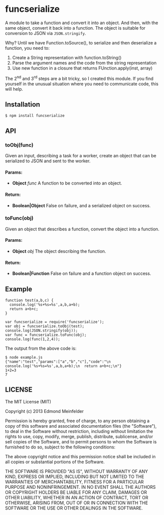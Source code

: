 funcserialize
=============

A module to take a function and convert it into an object. And then, with the
same object, convert it back into a function. The object is suitable for
conversion to JSON via `JSON.stringify`.

Why? Until we have Function.toSource(), to serialize and then deserialize a
function, you need to:

1. Create a String representation with function.toString()
2. Parse the argument names and the code from the string representation
3. Use new function in a closure that returns FUnction.apply(inst, array)

The 2<sup>nd</sup> and 3<sup>rd</sup> steps are a bit tricky, so I created this
module. If you find yourself in the unusual situation where you need to
communicate code, this will help.

## Installation

    $ npm install funcserialize

## API

### toObj(func)

Given an input, describing a task for a worker, create an object that can be
serialized to JSON and sent to the worker.

#### Params:

* **Object** *func* A function to be converted into an object.

#### Return:

* **Boolean|Object** False on failure, and a serialized object on success.

### toFunc(obj)

Given an object that describes a function, convert the object into a
function.

#### Params:

* **Object** *obj* The object describing the function.

#### Return:

* **Boolean|Function** False on failure and a function object on success.

## Example

    function test(a,b,c) {
      console.log('%s+%s=%s',a,b,a+b);
      return a+b+c;
    }

    var funcserialize = require('funcserialize');
    var obj = funcserialize.toObj(test);
    console.log(JSON.stringify(obj));
    var func = funcserialize.toFunc(obj);
    console.log(func(1,2,4));

The output from the above code is:

    $ node example.js
    {"name":"test","params":["a","b","c"],"code":"\n  console.log('%s+%s=%s',a,b,a+b);\n  return a+b+c;\n"}
    1+2=3
    7

## LICENSE

The MIT License (MIT)

Copyright (c) 2013 Edmond Meinfelder

Permission is hereby granted, free of charge, to any person obtaining a copy of
this software and associated documentation files (the "Software"), to deal in
the Software without restriction, including without limitation the rights to
use, copy, modify, merge, publish, distribute, sublicense, and/or sell copies of
the Software, and to permit persons to whom the Software is furnished to do so,
subject to the following conditions:

The above copyright notice and this permission notice shall be included in all
copies or substantial portions of the Software.

THE SOFTWARE IS PROVIDED "AS IS", WITHOUT WARRANTY OF ANY KIND, EXPRESS OR
IMPLIED, INCLUDING BUT NOT LIMITED TO THE WARRANTIES OF MERCHANTABILITY, FITNESS
FOR A PARTICULAR PURPOSE AND NONINFRINGEMENT. IN NO EVENT SHALL THE AUTHORS OR
COPYRIGHT HOLDERS BE LIABLE FOR ANY CLAIM, DAMAGES OR OTHER LIABILITY, WHETHER
IN AN ACTION OF CONTRACT, TORT OR OTHERWISE, ARISING FROM, OUT OF OR IN
CONNECTION WITH THE SOFTWARE OR THE USE OR OTHER DEALINGS IN THE SOFTWARE.

